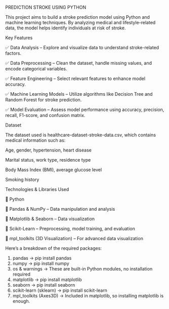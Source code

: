 PREDICTION STROKE USING PYTHON


This project aims to build a stroke prediction model using Python and machine learning techniques. By analyzing medical and lifestyle-related data, the model helps identify individuals at risk of stroke.





Key Features


✅ Data Analysis – Explore and visualize data to understand stroke-related factors.

✅ Data Preprocessing – Clean the dataset, handle missing values, and encode categorical variables.

✅ Feature Engineering – Select relevant features to enhance model accuracy.

✅ Machine Learning Models – Utilize algorithms like Decision Tree and Random Forest for stroke prediction.

✅ Model Evaluation – Assess model performance using accuracy, precision, recall, F1-score, and confusion matrix.






Dataset


The dataset used is healthcare-dataset-stroke-data.csv, which contains medical information such as:


Age, gender, hypertension, heart disease

Marital status, work type, residence type

Body Mass Index (BMI), average glucose level

Smoking history

Technologies & Libraries Used

📌 Python

📌 Pandas & NumPy – Data manipulation and analysis

📌 Matplotlib & Seaborn – Data visualization

📌 Scikit-Learn – Preprocessing, model training, and evaluation

📌 mpl_toolkits (3D Visualization) – For advanced data visualization


Here’s a breakdown of the required packages:

1. pandas → pip install pandas
2. numpy → pip install numpy
3. os & warnings → These are built-in Python modules, no installation required
4. matplotlib → pip install matplotlib
5. seaborn → pip install seaborn
6. scikit-learn (sklearn) → pip install scikit-learn
7. mpl_toolkits (Axes3D) → Included in matplotlib, so installing matplotlib is enough.
